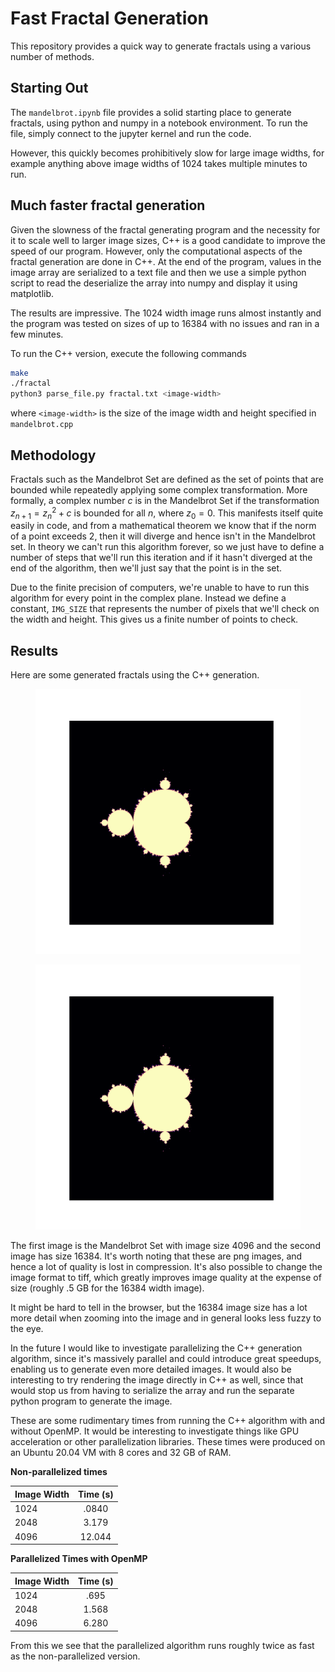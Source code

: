 # Fast Fractal Generation

This repository provides a quick way to generate fractals using a various number of methods.

## Starting Out
The `mandelbrot.ipynb` file provides a solid starting place to generate fractals, using python and numpy in a notebook environment.
To run the file, simply connect to the jupyter kernel and run the code.

However, this quickly becomes prohibitively slow for large image widths, for example anything above image widths of 1024 takes multiple minutes to run.

## Much faster fractal generation
Given the slowness of the fractal generating program and the necessity for it to scale well to larger image sizes, C++ is a good candidate to improve the speed of our program.  However, only the computational aspects of the fractal generation are done in C++.
At the end of the program, values in the image array are serialized to a text file and then we use a simple python script to read the deserialize the array into numpy and display it using matplotlib.

The results are impressive.  The 1024 width image runs almost instantly and the program was tested on sizes of up to 16384 with no issues and ran in a few minutes.

To run the C++ version, execute the following commands
```bash
make
./fractal
python3 parse_file.py fractal.txt <image-width>
```
where `<image-width>` is the size of the image width and height specified in `mandelbrot.cpp`

## Methodology
Fractals such as the Mandelbrot Set are defined as the set of points that are bounded while repeatedly applying some complex transformation.  More formally, a complex number $c$ is in the Mandelbrot Set if the transformation 
$z_{n+1} = z_n^2 + c$ is bounded for all $n$, where $z_0 = 0$.  This manifests itself quite easily in code, and from a mathematical theorem we know that if the norm of a point exceeds 2, then it will diverge and hence isn't in the Mandelbrot set.  In theory we can't run this algorithm forever, so we just have to define a number of steps that we'll run this iteration and if it hasn't diverged at the end of the algorithm, then we'll just say that the point is in the set.

Due to the finite precision of computers, we're unable to have to run this algorithm for every point in the complex plane.  Instead we define a constant, `IMG_SIZE` that represents the number of pixels that we'll check on the width and height.  This gives us a finite number of points to check.

## Results
Here are some generated fractals using the C++ generation.

<figure class="image">
    <img src="images/mandelbrot-4096.png" alt="Mandelbrot Set 4096 width">
</figure>

<figure class="image">
    <img src="images/mandelbrot-16384.png" alt="Mandelbrot Set 16384 width">
</figure>

The first image is the Mandelbrot Set with image size 4096 and the second image has size 16384.  It's worth noting that these are png images, and hence a lot of quality is lost in compression.  It's also possible to change the image format to tiff, which greatly improves image quality at the expense of size (roughly .5 GB for the 16384 width image).

It might be hard to tell in the browser, but the 16384 image size has a lot more detail when zooming into the image and in general looks less fuzzy to the eye.

In the future I would like to investigate parallelizing the C++ generation algorithm, since it's massively parallel and could introduce great speedups, enabling us to generate even more detailed images.  It would also be interesting to try rendering the image directly in C++ as well, since that would stop us from having to serialize the array and run the separate python program to generate the image.

These are some rudimentary times from running the C++ algorithm with and without OpenMP.  It would be interesting to investigate things like GPU acceleration or other parallelization libraries.  These times were produced on an Ubuntu 20.04 VM with 8 cores and 32 GB of RAM.

**Non-parallelized times**

| Image Width | Time (s)    |
| :---        |    :----:   | 
| 1024        | .0840       | 
| 2048        | 3.179       | 
| 4096        | 12.044      |


**Parallelized Times with OpenMP**

| Image Width | Time (s)    |
| :---        |    :----:   | 
| 1024        | .695        | 
| 2048        | 1.568       | 
| 4096        | 6.280       |


From this we see that the parallelized algorithm runs roughly twice as fast as the non-parallelized version.

<!-- size = 1024
no omp
real	0m0.840s
user	0m0.837s
sys	0m0.002s

open-mp
real	0m0.695s
user	0m1.394s
sys	0m0.016s

size = 2048

no omp
real	0m3.179s
user	0m3.052s
sys	0m0.026s

omp
real	0m1.568s
user	0m3.996s
sys	0m0.042s

size = 4096
no-openmp
real	0m12.044s
user	0m11.358s
sys	0m0.072s

open-mp
real	0m6.280s
user	0m13.615s
sys	0m0.118s


size = 8192

no-omp
real	0m46.772s
user	0m44.727s
sys	0m0.278s

omp
real	0m23.186s
user	0m50.044s
sys	0m0.417s -->
